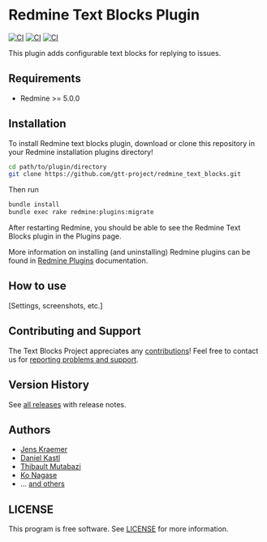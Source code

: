 # Redmine Text Blocks Plugin

[![CI](https://github.com/gtt-project/redmine_text_blocks/workflows/Test%20with%20Postgres/badge.svg)](https://github.com/gtt-project/redmine_text_blocks/actions?query=workflow%3A%22Test%20with%20Postgres%22+branch%3Amain)
[![CI](https://github.com/gtt-project/redmine_text_blocks/workflows/Test%20with%20MySQL/badge.svg)](https://github.com/gtt-project/redmine_text_blocks/actions?query=workflow%3A%22Test%20with%20MySQL%22+branch%3Amain)
[![CI](https://github.com/gtt-project/redmine_text_blocks/workflows/Test%20with%20SQLite/badge.svg)](https://github.com/gtt-project/redmine_text_blocks/actions?query=workflow%3A%22Test%20with%20SQLite%22+branch%3Amain)

This plugin adds configurable text blocks for replying to issues.

## Requirements

- Redmine >= 5.0.0

## Installation

To install Redmine text blocks plugin, download or clone this repository in your
Redmine installation plugins directory!

```sh
cd path/to/plugin/directory
git clone https://github.com/gtt-project/redmine_text_blocks.git
```

Then run

```sh
bundle install
bundle exec rake redmine:plugins:migrate
```

After restarting Redmine, you should be able to see the Redmine Text Blocks
plugin in the Plugins page.

More information on installing (and uninstalling) Redmine plugins can be found in
[Redmine Plugins](http://www.redmine.org/wiki/redmine/Plugins) documentation.

## How to use

[Settings, screenshots, etc.]

## Contributing and Support

The Text Blocks Project appreciates any [contributions](https://github.com/gtt-project/.github/blob/main/CONTRIBUTING.md)!
Feel free to contact us for [reporting problems and support](https://github.com/gtt-project/.github/blob/main/CONTRIBUTING.md).

## Version History

See [all releases](https://github.com/gtt-project/redmine_text_blocks/releases)
with release notes.

## Authors

- [Jens Kraemer](https://github.com/jkraemer)
- [Daniel Kastl](https://github.com/dkastl)
- [Thibault Mutabazi](https://github.com/eyewritecode)
- [Ko Nagase](https://github.com/sanak)
- ... [and others](https://github.com/gtt-project/redmine_text_blocks/graphs/contributors)

## LICENSE

This program is free software. See [LICENSE](LICENSE) for more information.
